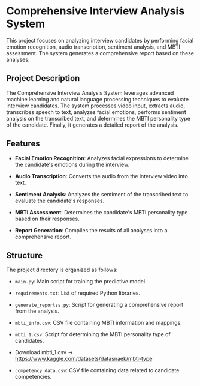 # Comprehensive Interview Analysis System

This project focuses on analyzing interview candidates by performing facial emotion recognition, audio transcription, sentiment analysis, and MBTI assessment. The system generates a comprehensive report based on these analyses.

## Project Description

The Comprehensive Interview Analysis System leverages advanced machine learning and natural language processing techniques to evaluate interview candidates. The system processes video input, extracts audio, transcribes speech to text, analyzes facial emotions, performs sentiment analysis on the transcribed text, and determines the MBTI personality type of the candidate. Finally, it generates a detailed report of the analysis.

## Features

- **Facial Emotion Recognition**: Analyzes facial expressions to determine the candidate's emotions during the interview.
- **Audio Transcription**: Converts the audio from the interview video into text.
- **Sentiment Analysis**: Analyzes the sentiment of the transcribed text to evaluate the candidate's responses.
- **MBTI Assessment**: Determines the candidate's MBTI personality type based on their responses.
- **Report Generation**: Compiles the results of all analyses into a comprehensive report.

  ##
## Structure
The project directory is organized as follows:
  - `main.py`: Main script for training the predictive model.
  - `requirements.txt`: List of required Python libraries.
  - `generate_reportss.py`: Script for generating a comprehensive report from the analysis.
  - `mbti_info.csv`: CSV file containing MBTI information and mappings.
  - `mbti_1.csv`: Script for determining the MBTI personality type of candidates.
  -   Download mbti_1.csv ->  https://www.kaggle.com/datasets/datasnaek/mbti-type

  - `competency_data.csv`: CSV file containing data related to candidate competencies.
    

